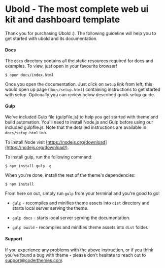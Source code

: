
# Ubold - The most complete web ui kit and dashboard template

Thank you for purchasing Ubold :). The following guideline will help you to get started with ubold and its documentation.

#### Docs

The `docs` directory contains all the static resources required for docs and examples. To view, just open in your favourite browser!
```
$ open docs/index.html
```

Once you open the documentation. Just click on `Setup` link from left, this would open up page (`docs/setup.html`) containing instructions to get started with setup. Optionally you can review below described quick setup guide.


#### Gulp

We've included Gulp file (gulpfile.js) to help you get started with theme and build automation. You'll need to install Node.js and Gulp before using our included gulpfile.js. Note that the detailed instructions are available in `docs/setup.html` too.

To install Node visit [https://nodejs.org/download](https://nodejs.org/download/).

To install gulp, run the following command:
```
$ npm install gulp -g
```

When you're done, install the rest of the theme's dependencies:
```
$ npm install
```

From here on out, simply run `gulp` from your terminal and you're good to go!

+  `gulp` - recompiles and minifies theme assets into `dist` directory and starts local server serving the theme.

+  `gulp docs` - starts local server serving the documentation.

+  `gulp build` - recompiles and minifies theme assets into `dist` folder.

  
#### Support

If you experience any problems with the above instruction, or if you think you've found a bug with theme - please don't hesitate to reach out to support@coderthemes.com.